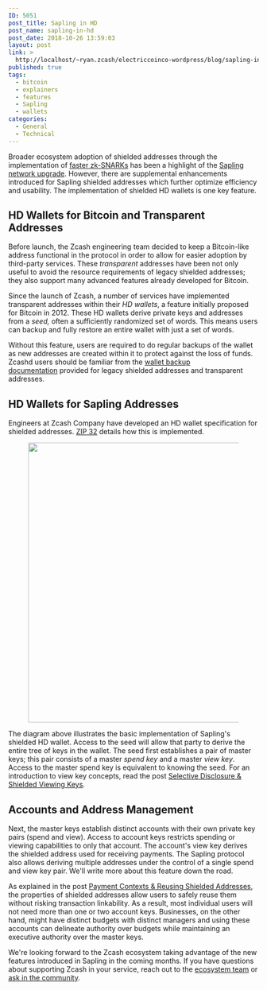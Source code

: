 ```yaml
---
ID: 5051
post_title: Sapling in HD
post_name: sapling-in-hd
post_date: 2018-10-26 13:59:03
layout: post
link: >
  http://localhost/~ryan.zcash/electriccoinco-wordpress/blog/sapling-in-hd/
published: true
tags:
  - bitcoin
  - explainers
  - features
  - Sapling
  - wallets
categories:
  - General
  - Technical
---
```

<!-- wp:paragraph -->
<p>Broader ecosystem adoption of shielded addresses through&nbsp;the implementation of&nbsp;<a href="/blog/cultivating-sapling-faster-zksnarks/">faster zk-SNARKs</a>&nbsp;has been a&nbsp;highlight of the <a href="https://z.cash/upgrade/sapling">Sapling network upgrade</a>. However, there are supplemental enhancements introduced for Sapling shielded addresses which further optimize efficiency and usability. The implementation of shielded HD wallets is one key feature.</p>
<!-- /wp:paragraph -->
<!-- wp:heading -->
<h2>HD Wallets for Bitcoin and Transparent Addresses</h2>
<!-- /wp:heading -->
<!-- wp:paragraph -->
<p>Before launch, the Zcash engineering team decided to keep a Bitcoin-like address functional in the protocol in order to allow for easier adoption by third-party services. These <em>transparent</em> addresses have been not only useful to avoid the resource requirements of legacy shielded addresses; they also support many advanced features already developed for Bitcoin.</p>
<!-- /wp:paragraph -->
<!-- wp:paragraph -->
<p>Since the launch of Zcash, a number of services have implemented transparent addresses within their&nbsp;<em>HD wallets</em>, a feature initially proposed for Bitcoin in 2012. These HD wallets derive private keys and addresses from a&nbsp;<em>seed,&nbsp;</em>often a sufficiently randomized set of words. This means users can backup and fully restore an entire wallet with just a set of words.</p>
<!-- /wp:paragraph -->
<!-- wp:paragraph -->
<p>Without this feature, users are required to do regular backups of the wallet as new addresses are created within it to protect against the loss of funds. Zcashd users should be familiar from the&nbsp;<a href="https://zcash.readthedocs.io/en/latest/rtd_pages/wallet_backup.html">wallet backup documentation</a>&nbsp;provided for legacy shielded addresses and transparent addresses.</p>
<!-- /wp:paragraph -->
<!-- wp:heading -->
<h2>HD Wallets for Sapling Addresses</h2>
<!-- /wp:heading -->
<!-- wp:paragraph -->
<p>Engineers at Zcash Company have developed an HD wallet specification for shielded addresses. <a href="https://github.com/zcash/zips/blob/master/zip-0032.rst">ZIP 32</a>&nbsp;details how this is implemented.</p>
<!-- /wp:paragraph -->
<!-- wp:image {"id":5517,"align":"center","width":488,"height":563} -->
<div class="wp-block-image"><figure class="aligncenter is-resized"><img src="https://dev-electriccoinco-wordpress.pantheonsite.io/wp-content/uploads/2018/10/sapling-keys-and-addresses-3.png" alt="" class="wp-image-5517" width="488" height="563"/></figure></div>
<!-- /wp:image -->
<!-- wp:paragraph -->
<p>The diagram above illustrates the basic implementation of Sapling's shielded HD wallet. Access to the seed will allow that party to derive the entire tree of keys in the wallet. The seed first establishes a pair of master keys; this pair consists of a master <em>spend key</em> and a master <em>view key</em>. Access to the master spend key is equivalent to knowing the seed. For an introduction to view key concepts, read the post <a href="https://z.cash/blog/viewing-keys-selective-disclosure/">Selective Disclosure &amp; Shielded Viewing Keys</a>.</p>
<!-- /wp:paragraph -->
<!-- wp:heading -->
<h2>Accounts and Address Management</h2>
<!-- /wp:heading -->
<!-- wp:paragraph -->
<p><p>Next, the master keys establish distinct accounts with their own private key pairs (spend and view). Access to account keys restricts spending or viewing capabilities to only that account.&nbsp;The account's view key derives the shielded address used for receiving payments. The Sapling protocol also allows deriving multiple addresses under the control of a single spend and view key pair. We'll write more about this feature down the road.</p>
<p>As explained in the post&nbsp;<a href="https://z.cash/blog/shielded-address-contexts/">Payment Contexts &amp; Reusing Shielded Addresses</a>, the properties of shielded addresses allow users to safely reuse them without risking transaction linkability. As a result, most individual users will not need more than one or two account keys. Businesses, on the other hand, might have distinct budgets with distinct managers and using these accounts can delineate authority over budgets while maintaining an executive authority over the master keys.</p></p>
<!-- /wp:paragraph -->
<!-- wp:paragraph -->
<p>We're looking forward to the Zcash ecosystem taking advantage of the new features introduced in Sapling in the coming months. If you have questions about supporting Zcash in your service, reach out to the <a href="mailto:ecosystem@z.cash">ecosystem team</a> or <a href="https://chat.zcashcommunity.com">ask in the community</a>.</p>
<!-- /wp:paragraph -->